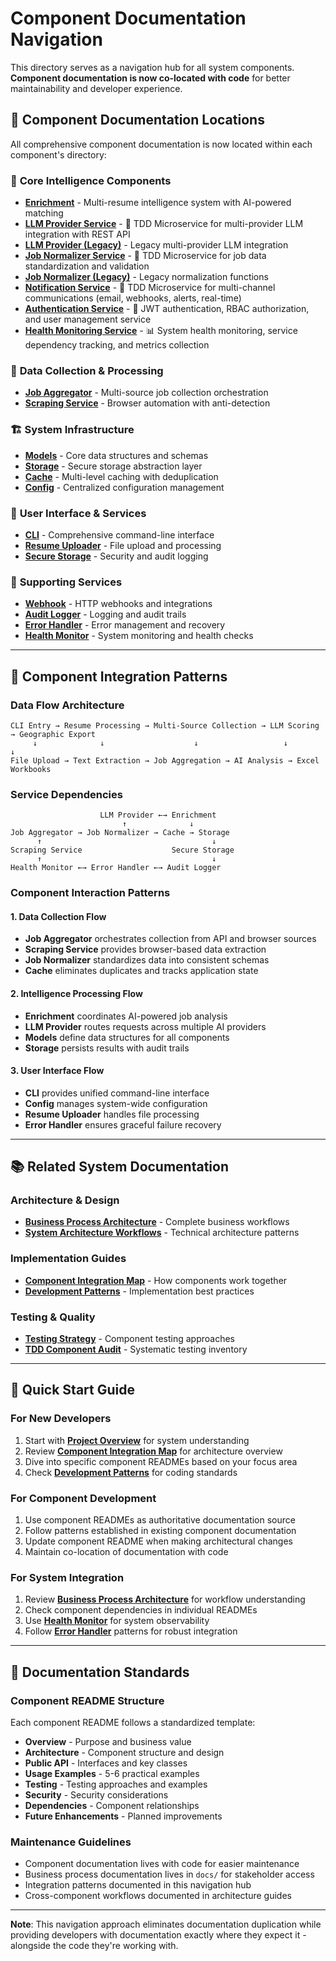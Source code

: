 # Component Documentation Navigation

This directory serves as a navigation hub for all system components. **Component documentation is now co-located with code** for better maintainability and developer experience.

## 📍 **Component Documentation Locations**

All comprehensive component documentation is now located within each component's directory:

### 🎯 **Core Intelligence Components**
- **[Enrichment](../../tpm_job_finder_poc/enrichment/README.md)** - Multi-resume intelligence system with AI-powered matching
- **[LLM Provider Service](../../tpm_job_finder_poc/llm_provider_tdd/README.md)** - 🚀 TDD Microservice for multi-provider LLM integration with REST API
- **[LLM Provider (Legacy)](../../tpm_job_finder_poc/llm_provider/README.md)** - Legacy multi-provider LLM integration
- **[Job Normalizer Service](../../tpm_job_finder_poc/job_normalizer_service/README.md)** - 🚀 TDD Microservice for job data standardization and validation
- **[Job Normalizer (Legacy)](../../tpm_job_finder_poc/job_normalizer/README.md)** - Legacy normalization functions
- **[Notification Service](../../tpm_job_finder_poc/notification_service/README.md)** - 🚀 TDD Microservice for multi-channel communications (email, webhooks, alerts, real-time)
- **[Authentication Service](../../tpm_job_finder_poc/auth_service/README.md)** - 🔐 JWT authentication, RBAC authorization, and user management service
- **[Health Monitoring Service](../../tpm_job_finder_poc/health_monitoring_service/README.md)** - 📊 System health monitoring, service dependency tracking, and metrics collection

### 🔄 **Data Collection & Processing**
- **[Job Aggregator](../../tpm_job_finder_poc/job_aggregator/README.md)** - Multi-source job collection orchestration
- **[Scraping Service](../../tpm_job_finder_poc/scraping_service/README.md)** - Browser automation with anti-detection

### 🏗️ **System Infrastructure**
- **[Models](../../tpm_job_finder_poc/models/README.md)** - Core data structures and schemas
- **[Storage](../../tpm_job_finder_poc/storage/README.md)** - Secure storage abstraction layer
- **[Cache](../../tpm_job_finder_poc/cache/README.md)** - Multi-level caching with deduplication
- **[Config](../../tpm_job_finder_poc/config/README.md)** - Centralized configuration management

### 👤 **User Interface & Services**
- **[CLI](../../tpm_job_finder_poc/cli/README.md)** - Comprehensive command-line interface
- **[Resume Uploader](../../tpm_job_finder_poc/resume_uploader/README.md)** - File upload and processing
- **[Secure Storage](../../tpm_job_finder_poc/secure_storage/README.md)** - Security and audit logging

### 🔧 **Supporting Services**
- **[Webhook](../../tpm_job_finder_poc/webhook/README.md)** - HTTP webhooks and integrations
- **[Audit Logger](../../tpm_job_finder_poc/audit_logger/README.md)** - Logging and audit trails
- **[Error Handler](../../tpm_job_finder_poc/error_handler/README.md)** - Error management and recovery
- **[Health Monitor](../../tpm_job_finder_poc/health_monitor/README.md)** - System monitoring and health checks

---

## 🔗 **Component Integration Patterns**

### **Data Flow Architecture**
```
CLI Entry → Resume Processing → Multi-Source Collection → LLM Scoring → Geographic Export
     ↓              ↓                    ↓                   ↓              ↓
File Upload → Text Extraction → Job Aggregation → AI Analysis → Excel Workbooks
```

### **Service Dependencies**
```
                    LLM Provider ←→ Enrichment
                         ↑              ↓
Job Aggregator → Job Normalizer → Cache → Storage
      ↑                                      ↓
Scraping Service                    Secure Storage
      ↑                                      ↓
Health Monitor ←→ Error Handler ←→ Audit Logger
```

### **Component Interaction Patterns**

#### **1. Data Collection Flow**
- **Job Aggregator** orchestrates collection from API and browser sources
- **Scraping Service** provides browser-based data extraction
- **Job Normalizer** standardizes data into consistent schemas
- **Cache** eliminates duplicates and tracks application state

#### **2. Intelligence Processing Flow**
- **Enrichment** coordinates AI-powered job analysis
- **LLM Provider** routes requests across multiple AI providers
- **Models** define data structures for all components
- **Storage** persists results with audit trails

#### **3. User Interface Flow**
- **CLI** provides unified command-line interface
- **Config** manages system-wide configuration
- **Resume Uploader** handles file processing
- **Error Handler** ensures graceful failure recovery

---

## 📚 **Related System Documentation**

### **Architecture & Design**
- **[Business Process Architecture](../architecture/BUSINESS_PROCESS_ARCHITECTURE.md)** - Complete business workflows
- **[System Architecture Workflows](../architecture/SYSTEM_ARCHITECTURE_WORKFLOWS.md)** - Technical architecture patterns

### **Implementation Guides**
- **[Component Integration Map](./COMPONENT_INTEGRATION_MAP.md)** - How components work together
- **[Development Patterns](../implementation/)** - Implementation best practices

### **Testing & Quality**
- **[Testing Strategy](../testing/)** - Component testing approaches
- **[TDD Component Audit](../../TDD_COMPONENT_AUDIT_CATALOG.md)** - Systematic testing inventory

---

## 🚀 **Quick Start Guide**

### **For New Developers**
1. Start with **[Project Overview](../../README.md)** for system understanding
2. Review **[Component Integration Map](./COMPONENT_INTEGRATION_MAP.md)** for architecture overview
3. Dive into specific component READMEs based on your focus area
4. Check **[Development Patterns](../implementation/)** for coding standards

### **For Component Development**
1. Use component READMEs as authoritative documentation source
2. Follow patterns established in existing component documentation
3. Update component README when making architectural changes
4. Maintain co-location of documentation with code

### **For System Integration**
1. Review **[Business Process Architecture](../architecture/BUSINESS_PROCESS_ARCHITECTURE.md)** for workflow understanding
2. Check component dependencies in individual READMEs
3. Use **[Health Monitor](../../tpm_job_finder_poc/health_monitor/README.md)** for system observability
4. Follow **[Error Handler](../../tpm_job_finder_poc/error_handler/README.md)** patterns for robust integration

---

## 📝 **Documentation Standards**

### **Component README Structure**
Each component README follows a standardized template:
- **Overview** - Purpose and business value
- **Architecture** - Component structure and design
- **Public API** - Interfaces and key classes
- **Usage Examples** - 5-6 practical examples
- **Testing** - Testing approaches and examples
- **Security** - Security considerations
- **Dependencies** - Component relationships
- **Future Enhancements** - Planned improvements

### **Maintenance Guidelines**
- Component documentation lives with code for easier maintenance
- Business process documentation lives in `docs/` for stakeholder access
- Integration patterns documented in this navigation hub
- Cross-component workflows documented in architecture guides

---

**Note**: This navigation approach eliminates documentation duplication while providing developers with documentation exactly where they expect it - alongside the code they're working with.